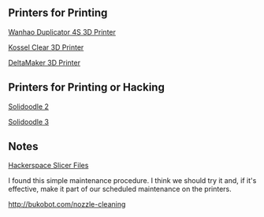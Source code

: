 ## Printers for Printing

[Wanhao Duplicator 4S 3D Printer](Wanhao_Duplicator_4S "wikilink")

[Kossel Clear 3D Printer](Kossel_Clear "wikilink")

[DeltaMaker 3D Printer](DeltaMaker "wikilink")

## Printers for Printing or Hacking

[Solidoodle 2](Solidoodle_2.md "wikilink")

[Solidoodle 3](Solidoodle_3.md "wikilink")

## Notes

[Hackerspace Slicer
Files](https://github.com/TampaHackerspace/ths-3dPrintFiles)

I found this simple maintenance procedure. I think we should try it and,
if it's effective, make it part of our scheduled maintenance on the
printers.

<http://bukobot.com/nozzle-cleaning>
